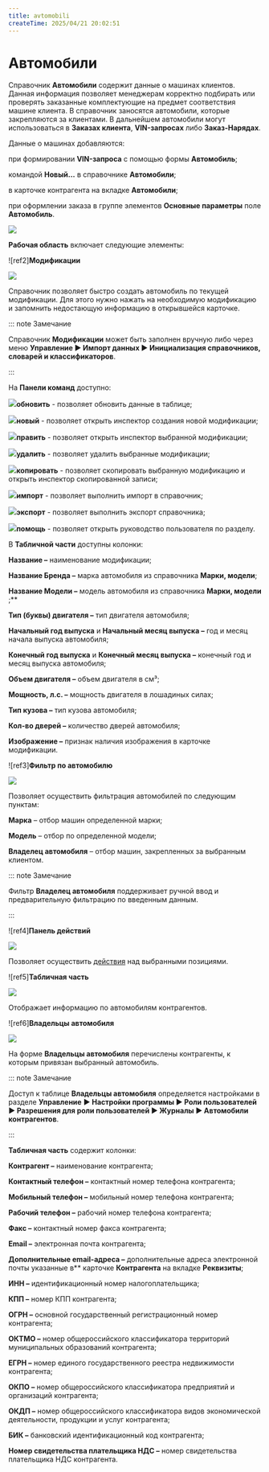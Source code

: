 ```yaml
---
title: avtomobili
createTime: 2025/04/21 20:02:51
---
```

# Автомобили

Справочник **Автомобили** содержит данные о машинах клиентов. Данная информация позволяет менеджерам корректно подбирать или проверять заказанные комплектующие на предмет соответствия машине клиента. В справочник заносятся автомобили, которые закрепляются за клиентами. В дальнейшем автомобили могут использоваться в **Заказах клиента**, **VIN-запросах** либо **Заказ-Нарядах**.

Данные о машинах добавляются:

при формировании **VIN-запроса** с помощью формы **Автомобиль**;

командой **Новый…** в справочнике **Автомобили**;

в карточке контрагента на вкладке **Автомобили**;

при оформлении заказа в группе элементов **Основные параметры** поле **Автомобиль**.

![](Aspose.Words.83ab1c44-6b28-430a-a5f2-4d9e6ba1abd4.167.png)

**Рабочая область** включает следующие элементы:

![ref2]**Модификации**

![](Aspose.Words.83ab1c44-6b28-430a-a5f2-4d9e6ba1abd4.168.png)

Справочник позволяет быстро создать автомобиль по текущей модификации.  Для этого нужно нажать на необходимую модификацию и запомнить недостающую информацию в открывшейся карточке.

::: note Замечание

Справочник **Модификации** может быть заполнен вручную либо через меню **Управление ► Импорт данных ► Инициализация справочников, словарей и классификаторов**.

:::

На **Панели команд** доступно:

![](Aspose.Words.83ab1c44-6b28-430a-a5f2-4d9e6ba1abd4.169.png)**обновить** - позволяет обновить данные в таблице;

![](Aspose.Words.83ab1c44-6b28-430a-a5f2-4d9e6ba1abd4.170.png)**новый** - позволяет открыть инспектор создания новой модификации;

![](Aspose.Words.83ab1c44-6b28-430a-a5f2-4d9e6ba1abd4.171.png)**править** - позволяет открыть инспектор выбранной модификации;

![](Aspose.Words.83ab1c44-6b28-430a-a5f2-4d9e6ba1abd4.172.png)**удалить** - позволяет удалить выбранные модификации;

![](Aspose.Words.83ab1c44-6b28-430a-a5f2-4d9e6ba1abd4.173.png)**копировать** - позволяет скопировать выбранную модификацию и открыть инспектор скопированной записи;

![](Aspose.Words.83ab1c44-6b28-430a-a5f2-4d9e6ba1abd4.174.png)**импорт** - позволяет выполнить импорт в справочник;

![](Aspose.Words.83ab1c44-6b28-430a-a5f2-4d9e6ba1abd4.175.png)**экспорт** - позволяет выполнить экспорт справочника;

![](Aspose.Words.83ab1c44-6b28-430a-a5f2-4d9e6ba1abd4.176.png)**помощь** - позволяет открыть руководство пользователя по разделу.

В **Табличной части** доступны колонки:

**Название –** наименование модификации;

**Название Бренда –** марка автомобиля из справочника **Марки, модели**;

**Название Модели –** модель автомобиля из справочника **Марки, модели** ;** 

**Тип (буквы) двигателя –** тип двигателя автомобиля;

**Начальный год выпуска** и **Начальный месяц выпуска –** год и месяц начала выпуска автомобиля;

**Конечный год выпуска** и **Конечный месяц выпуска –** конечный год и месяц выпуска автомобиля;

**Объем двигателя –** объем двигателя в см³;

**Мощность, л.с. –** мощность двигателя в лошадиных силах;

**Тип кузова –** тип кузова автомобиля;

**Кол-во дверей –** количество дверей автомобиля;

**Изображение –** признак наличия изображения в карточке модификации.

![ref3]**Фильтр по автомобилю**

![](Aspose.Words.83ab1c44-6b28-430a-a5f2-4d9e6ba1abd4.177.png)

Позволяет осуществить фильтрация автомобилей по следующим пунктам:

**Марка** – отбор машин определенной марки;

**Модель** – отбор по определенной модели;

**Владелец автомобиля** – отбор машин, закрепленных за выбранным клиентом.

::: note Замечание

Фильтр **Владелец автомобиля** поддерживает ручной ввод и предварительную фильтрацию по введенным данным.

:::

![ref4]**Панель действий**

![](Aspose.Words.83ab1c44-6b28-430a-a5f2-4d9e6ba1abd4.178.png)

Позволяет осуществить [действия](#767ebf39-a9db-4efd-9067-efed7138ede6) над выбранными позициями.

![ref5]**Табличная часть**

![](Aspose.Words.83ab1c44-6b28-430a-a5f2-4d9e6ba1abd4.179.png)

Отображает информацию по автомобилям контрагентов.

![ref6]**Владельцы автомобиля**

![](Aspose.Words.83ab1c44-6b28-430a-a5f2-4d9e6ba1abd4.180.png)

На форме **Владельцы автомобиля** перечислены контрагенты, к которым привязан выбранный автомобиль. 

::: note Замечание

Доступ к таблице **Владельцы автомобиля** определяется настройками в разделе **Управление** **► Настройки программы ► Роли пользователей ► Разрешения для роли пользователей ► Журналы ► Автомобили контрагентов**. 

:::

**Табличная часть** содержит колонки:

**Контрагент –** наименование контрагента;

**Контактный телефон –** контактный номер телефона контрагента;

**Мобильный телефон –** мобильный номер телефона контрагента;

**Рабочий телефон –** рабочий номер телефона контрагента;

**Факс –** контактный номер факса контрагента;

**Email –** электронная почта контрагента;

**Дополнительные email-адреса –** дополнительные адреса электронной почты указанные в** карточке **Контрагента** на вкладке **Реквизиты**;

**ИНН –** идентификационный номер налогоплательщика;

**КПП –** номер КПП контрагента;

**ОГРН –** основной государственный регистрационный номер контрагента;

**ОКТМО –** номер общероссийского классификатора территорий муниципальных образований контрагента;

**ЕГРН –** номер единого государственного реестра недвижимости контрагента;

**ОКПО –** номер общероссийского классификатора предприятий и организаций контрагента;

**ОКДП –** номер общероссийского классификатора видов экономической деятельности, продукции и услуг контрагента;

**БИК –** банковский идентификационный код контрагента;

**Номер свидетельства плательщика НДС –** номер свидетельства плательщика НДС контрагента.